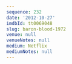 ```yaml
---
sequence: 232
date: '2012-10-27'
imdbId: tt0069048
slug: baron-blood-1972
venue: null
venueNotes: null
medium: Netflix
mediumNotes: null
---
```


